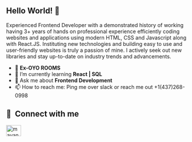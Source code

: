 ## Hello World! 👋

Experienced Frontend Developer with a demonstrated history of working having 3+ years of hands on professional experience efficiently coding websites and applications using modern HTML, CSS and Javascript along with React.JS.
Instituting new technologies and building easy to use and user-friendly websites is truly a passion of mine. I actively seek out new libraries and stay up-to-date on industry trends and advancements.

- 🔭 **Ex-OYO ROOMS**
- 🌱 I’m currently learning **React | SQL**
- 💬 Ask me about **Frontend Development**
- 📫 How to reach me: Ping me over slack or reach me out +1(437)268-0998


## 🔗 &nbsp;**Connect with me**
<p align="left">
<a href="https://www.linkedin.com/in/prabhleen10" target="blank"><img align="center" src="https://raw.githubusercontent.com/rahuldkjain/github-profile-readme-generator/master/src/images/icons/Social/linked-in-alt.svg" alt="mayanklinkedin" height="30" width="40" /></a>



<!---
prabhleen1917/prabhleen1917 is a ✨ special ✨ repository because its `README.md` (this file) appears on your GitHub profile.
You can click the Preview link to take a look at your changes.
--->
